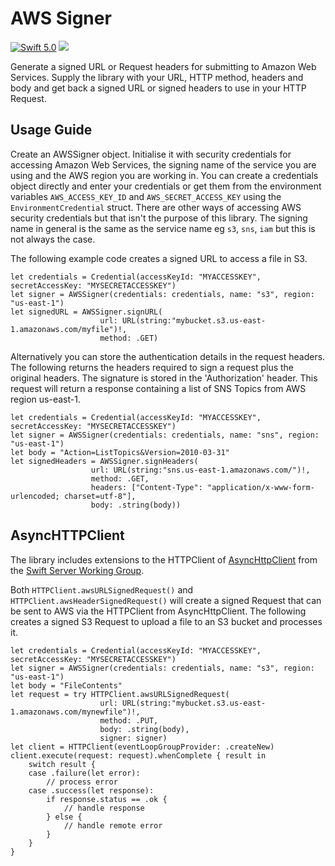 # AWS Signer
[<img src="http://img.shields.io/badge/swift-5.0-brightgreen.svg" alt="Swift 5.0" />](https://swift.org)
[<img src="https://github.com/adam-fowler/aws-signer/workflows/Swift/badge.svg" />](https://github.com/adam-fowler/aws-signer/actions)

Generate a signed URL or Request headers for submitting to Amazon Web Services. Supply the library with your URL, HTTP method, headers and body and get back a signed URL or signed headers to use in your HTTP Request. 

## Usage Guide
Create an AWSSigner object. Initialise it with security credentials for accessing Amazon Web Services, the signing name of the service you are using and the AWS region you are working in. You can create a credentials object directly and enter your credentials or get them from the environment variables `AWS_ACCESS_KEY_ID` and `AWS_SECRET_ACCESS_KEY` using the `EnvironmentCredential` struct. There are other ways of accessing AWS security credentials but that isn't the purpose of this library. The signing name in general is the same as the service name eg `s3`, `sns`, `iam` but this is not always the case.

The following example code creates a signed URL to access a file in S3.

```
let credentials = Credential(accessKeyId: "MYACCESSKEY", secretAccessKey: "MYSECRETACCESSKEY")
let signer = AWSSigner(credentials: credentials, name: "s3", region: "us-east-1")
let signedURL = AWSSigner.signURL(
                    url: URL(string:"mybucket.s3.us-east-1.amazonaws.com/myfile")!, 
                    method: .GET)
```

Alternatively you can store the authentication details in the request headers. The following returns the headers required to sign a request plus the original headers. The signature is stored in the 'Authorization' header. This request will return a response containing a list of SNS Topics from AWS region us-east-1.

```
let credentials = Credential(accessKeyId: "MYACCESSKEY", secretAccessKey: "MYSECRETACCESSKEY")
let signer = AWSSigner(credentials: credentials, name: "sns", region: "us-east-1")
let body = "Action=ListTopics&Version=2010-03-31"
let signedHeaders = AWSSigner.signHeaders(
                  url: URL(string:"sns.us-east-1.amazonaws.com/")!, 
                  method: .GET, 
                  headers: ["Content-Type": "application/x-www-form-urlencoded; charset=utf-8"], 
                  body: .string(body))
```

## AsyncHTTPClient
The library includes extensions to the HTTPClient of [AsyncHttpClient](https://github.com/swift-server/async-http-client) from the [Swift Server Working Group](https://swift.org/server/). 

Both `HTTPClient.awsURLSignedRequest()` and `HTTPClient.awsHeaderSignedRequest()` will create a signed Request that can be sent to AWS via the HTTPClient from AsyncHttpClient. The following creates a signed S3 Request to upload a file to an S3 bucket and processes it. 
```
let credentials = Credential(accessKeyId: "MYACCESSKEY", secretAccessKey: "MYSECRETACCESSKEY")
let signer = AWSSigner(credentials: credentials, name: "s3", region: "us-east-1")
let body = "FileContents"
let request = try HTTPClient.awsURLSignedRequest(
                    url: URL(string:"mybucket.s3.us-east-1.amazonaws.com/mynewfile")!, 
                    method: .PUT, 
                    body: .string(body),
                    signer: signer)
let client = HTTPClient(eventLoopGroupProvider: .createNew)
client.execute(request: request).whenComplete { result in
    switch result {
    case .failure(let error):
        // process error
    case .success(let response):
        if response.status == .ok {
            // handle response
        } else {
            // handle remote error
        }
    }
}
```
